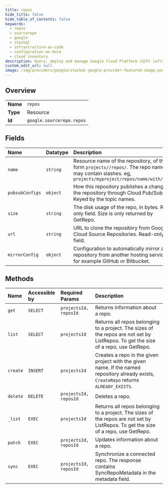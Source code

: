 ```yaml
---
title: repos
hide_title: false
hide_table_of_contents: false
keywords:
  - repos
  - sourcerepo
  - google    
  - stackql
  - infrastructure-as-code
  - configuration-as-data
  - cloud inventory
description: Query, deploy and manage Google Cloud Platform (GCP) infrastructure and resources using SQL
custom_edit_url: null
image: /img/providers/google/stackql-google-provider-featured-image.png
---
```

  
    

## Overview
<table><tbody>
<tr><td><b>Name</b></td><td><code>repos</code></td></tr>
<tr><td><b>Type</b></td><td>Resource</td></tr>
<tr><td><b>Id</b></td><td><code>google.sourcerepo.repos</code></td></tr>
</tbody></table>

## Fields
| Name | Datatype | Description |
|:-----|:---------|:------------|
| `name` | `string` | Resource name of the repository, of the form `projects//repos/`. The repo name may contain slashes. eg, `projects/myproject/repos/name/with/slash` |
| `pubsubConfigs` | `object` | How this repository publishes a change in the repository through Cloud Pub/Sub. Keyed by the topic names. |
| `size` | `string` | The disk usage of the repo, in bytes. Read-only field. Size is only returned by GetRepo. |
| `url` | `string` | URL to clone the repository from Google Cloud Source Repositories. Read-only field. |
| `mirrorConfig` | `object` | Configuration to automatically mirror a repository from another hosting service, for example GitHub or Bitbucket. |
## Methods
| Name | Accessible by | Required Params | Description |
|:-----|:--------------|:----------------|:------------|
| `get` | `SELECT` | `projectsId, reposId` | Returns information about a repo. |
| `list` | `SELECT` | `projectsId` | Returns all repos belonging to a project. The sizes of the repos are not set by ListRepos. To get the size of a repo, use GetRepo. |
| `create` | `INSERT` | `projectsId` | Creates a repo in the given project with the given name. If the named repository already exists, `CreateRepo` returns `ALREADY_EXISTS`. |
| `delete` | `DELETE` | `projectsId, reposId` | Deletes a repo. |
| `_list` | `EXEC` | `projectsId` | Returns all repos belonging to a project. The sizes of the repos are not set by ListRepos. To get the size of a repo, use GetRepo. |
| `patch` | `EXEC` | `projectsId, reposId` | Updates information about a repo. |
| `sync` | `EXEC` | `projectsId, reposId` | Synchronize a connected repo. The response contains SyncRepoMetadata in the metadata field. |

